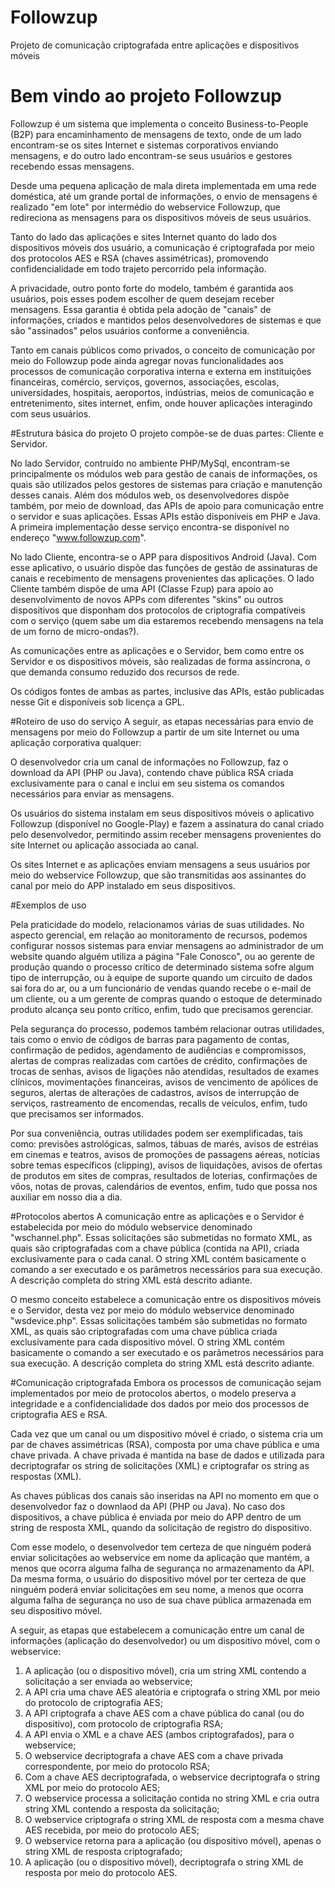 # Followzup
Projeto de comunicação criptografada entre aplicações e dispositivos móveis

# Bem vindo ao projeto Followzup
Followzup é um sistema que implementa o conceito Business-to-People (B2P) para encaminhamento de mensagens de texto, onde de um lado encontram-se os sites Internet e sistemas corporativos enviando mensagens, e do outro lado encontram-se seus usuários e gestores recebendo essas mensagens.

Desde uma pequena aplicação de mala direta implementada em uma rede doméstica, até um grande portal de informações, o envio de mensagens é realizado "em lote" por intermédio do webservice Followzup, que redireciona as mensagens para os dispositivos móveis de seus usuários.

Tanto do lado das aplicações e sites Internet quanto do lado dos dispositivos móveis dos usuário, a comunicação é criptografada por meio dos protocolos AES e RSA (chaves assimétricas), promovendo confidencialidade em todo trajeto percorrido pela informação.

A privacidade, outro ponto forte do modelo, também é garantida aos usuários, pois esses podem escolher de quem desejam receber mensagens. Essa garantia é obtida pela adoção de "canais" de informações, criados e mantidos pelos desenvolvedores de sistemas e que são "assinados" pelos usuários conforme a conveniência.

Tanto em canais públicos como privados, o conceito de comunicação por meio do Followzup pode ainda agregar novas funcionalidades aos processos de comunicação corporativa interna e externa em instituições financeiras, comércio, serviços, governos, associações, escolas, universidades, hospitais, aeroportos, indústrias, meios de comunicação e entretenimento, sites internet, enfim, onde houver aplicações interagindo com seus usuários.

#Estrutura básica do projeto
O projeto compõe-se de duas partes: Cliente e Servidor.

No lado Servidor, contruído no ambiente PHP/MySql, encontram-se principalmente os módulos web para gestão de canais de informações, os quais são utilizados pelos gestores de sistemas para criação e manutenção desses canais. Além dos módulos web, os desenvolvedores dispõe também, por meio de download, das APIs de apoio para comunicação entre o servidor e suas aplicações. Essas APIs estão disponíveis em PHP e Java. A primeira implementação desse serviço encontra-se disponível no endereço "www.followzup.com". 

No lado Cliente, encontra-se o APP para dispositivos Android (Java). Com esse aplicativo, o usuário dispõe das funções de gestão de assinaturas de canais e recebimento de mensagens provenientes das aplicações. O lado Cliente também dispõe de uma API (Classe Fzup) para apoio ao desenvolvimento de novos APPs com diferentes "skins" ou outros dispositivos que disponham dos protocolos de criptografia compatíveis com o serviço (quem sabe um dia estaremos recebendo mensagens na tela de um forno de micro-ondas?).

As comunicações entre as aplicações e o Servidor, bem como entre os Servidor e os dispositivos móveis, são realizadas de forma assíncrona, o que demanda consumo reduzido dos recursos de rede.

Os códigos fontes de ambas as partes, inclusive das APIs, estão publicadas nesse Git e disponíveis sob licença a GPL.

#Roteiro de uso do serviço
A seguir, as etapas necessárias para envio de mensagens por meio do Followzup a partir de um site Internet ou uma aplicação corporativa qualquer:

O desenvolvedor cria um canal de informações no Followzup, faz o download da API (PHP ou Java), contendo chave pública RSA criada exclusivamente para o canal e inclui em seu sistema os comandos necessários para enviar as mensagens.

Os usuários do sistema instalam em seus dispositivos móveis o aplicativo Followzup (disponível no Google-Play) e fazem a assinatura do canal criado pelo desenvolvedor, permitindo assim receber mensagens provenientes do site Internet ou aplicação associada ao canal.

Os sites Internet e as aplicações enviam mensagens a seus usuários por meio do webservice Followzup, que são transmitidas aos assinantes do canal por meio do APP instalado em seus dispositivos.

#Exemplos de uso

Pela praticidade do modelo, relacionamos várias de suas utilidades. No aspecto gerencial, em relação ao monitoramento de recursos, podemos configurar nossos sistemas para enviar mensagens ao administrador de um website quando alguém utiliza a página "Fale Conosco", ou ao gerente de produção quando o processo crítico de determinado sistema sofre algum tipo de interrupção, ou à equipe de suporte quando um circuito de dados sai fora do ar, ou a um funcionário de vendas quando recebe o e-mail de um cliente, ou a um gerente de compras quando o estoque de determinado produto alcança seu ponto crítico, enfim, tudo que precisamos gerenciar.

Pela segurança do processo, podemos também relacionar outras utilidades, tais como o envio de códigos de barras para pagamento de contas, confirmação de pedidos, agendamento de audiências e compromissos, alertas de compras realizadas com cartões de crédito, confirmações de trocas de senhas, avisos de ligações não atendidas, resultados de exames clínicos, movimentações financeiras, avisos de vencimento de apólices de seguros, alertas de alterações de cadastros, avisos de interrupção de serviços, rastreamento de encomendas, recalls de veículos, enfim, tudo que precisamos ser informados.

Por sua conveniência, outras utilidades podem ser exemplificadas, tais como: previsões astrológicas, salmos, tábuas de marés, avisos de estréias em cinemas e teatros, avisos de promoções de passagens aéreas, notícias sobre temas específicos (clipping), avisos de liquidações, avisos de ofertas de produtos em sites de compras, resultados de loterias, confirmações de vôos, notas de provas, calendários de eventos, enfim, tudo que possa nos auxiliar em nosso dia a dia. 

#Protocolos abertos
A comunicação entre as aplicações e o Servidor é estabelecida por meio do módulo webservice denominado "wschannel.php". Essas solicitações são submetidas no formato XML, as quais são criptografadas com a chave pública (contida na API), criada exclusivamente para o cada canal. O string XML contém basicamente o comando a ser executado e os parâmetros necessários para sua execução. A descrição completa do string XML está descrito adiante.

O mesmo conceito estabelece a comunicação entre os dispositivos móveis e o Servidor, desta vez por meio do módulo webservice denominado "wsdevice.php". Essas solicitações também são submetidas no formato XML, as quais são criptografadas com uma chave pública criada exclusivamente para cada dispositivo móvel. O string XML contém basicamente o comando a ser executado e os parâmetros necessários para sua execução. A descrição completa do string XML está descrito adiante.

#Comunicação criptografada
Embora os processos de comunicação sejam implementados por meio de protocolos abertos, o modelo preserva a integridade e a confidencialidade dos dados por meio dos processos de criptografia AES e RSA.

Cada vez que um canal ou um dispositivo móvel é criado, o sistema cria um par de chaves assimétricas (RSA), composta por uma chave pública e uma chave privada. A chave privada é mantida na base de dados e utilizada para decriptografar os string de solicitações (XML) e criptografar os string as respostas (XML).

As chaves públicas dos canais são inseridas na API no momento em que o desenvolvedor faz o downlaod da API (PHP ou Java). No caso dos dispositivos, a chave pública é enviada por meio do APP dentro de um string de resposta XML, quando da solicitação de registro do dispositivo. 

Com esse modelo, o desenvolvedor tem certeza de que ninguém poderá enviar solicitações ao webservice em nome da aplicação que mantém, a menos que ocorra alguma falha de segurança no armazenamento da API. Da mesma forma, o usuário do dispositivo móvel por ter certeza de que ninguém poderá enviar solicitações em seu nome, a menos que ocorra alguma falha de segurança no uso de sua chave pública armazenada em seu dispositivo móvel.

A seguir, as etapas que estabelecem a comunicação entre um canal de informações (aplicação do desenvolvedor) ou um dispositivo móvel, com o webservice:

1. A aplicação (ou o dispositivo móvel), cria um string XML contendo a solicitação a ser enviada ao webservice;
2. A API cria uma chave AES aleatória e criptografa o string XML por meio do protocolo de criptografia AES;
3. A API criptografa a chave AES com a chave pública do canal (ou do dispositivo), com protocolo de criptografia RSA;
4. A API envia o XML e a chave AES (ambos criptografados), para o webservice;
5. O webservice decriptografa a chave AES com a chave privada correspondente, por meio do protocolo RSA;
6. Com a chave AES decriptografada, o webservice decriptografa o string XML por meio do protocolo AES;
7. O webservice processa a solicitação contida no string XML e cria outra string XML contendo a resposta da solicitação;
8. O webservice criptografa o string XML de resposta com a mesma chave AES recebida, por meio do protocolo AES;
9. O webservice retorna para a aplicação (ou dispositivo móvel), apenas o string XML de resposta criptografado;
10. A aplicação (ou o dispositivo móvel), decriptografa o string XML de resposta por meio do protocolo AES.

